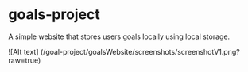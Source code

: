 # goals-project
A simple website that stores users goals locally using local storage.

![Alt text] (/goal-project/goalsWebsite/screenshots/screenshotV1.png?raw=true)
